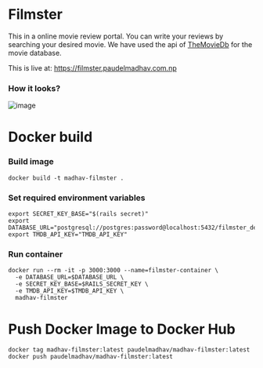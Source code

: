 # Filmster

This in a online movie review portal. You can write your reviews by searching your desired movie. We have used the api of [TheMovieDb](https://www.themoviedb.org/) for the movie database.

This is live at:
https://filmster.paudelmadhav.com.np

### How it looks?
![image](https://github.com/user-attachments/assets/5f525f1c-b3f8-4f07-9c27-54910eab4b62)

# Docker build

### Build image
```shell
docker build -t madhav-filmster .
```

### Set required environment variables
```shell
export SECRET_KEY_BASE="$(rails secret)"
export DATABASE_URL="postgresql://postgres:password@localhost:5432/filmster_development"
export TMDB_API_KEY="TMDB_API_KEY"
```

### Run container
```shell
docker run --rm -it -p 3000:3000 --name=filmster-container \
  -e DATABASE_URL=$DATABASE_URL \
  -e SECRET_KEY_BASE=$RAILS_SECRET_KEY \
  -e TMDB_API_KEY=$TMDB_API_KEY \
  madhav-filmster
```

# Push Docker Image to Docker Hub
```shell
docker tag madhav-filmster:latest paudelmadhav/madhav-filmster:latest
docker push paudelmadhav/madhav-filmster:latest
```

